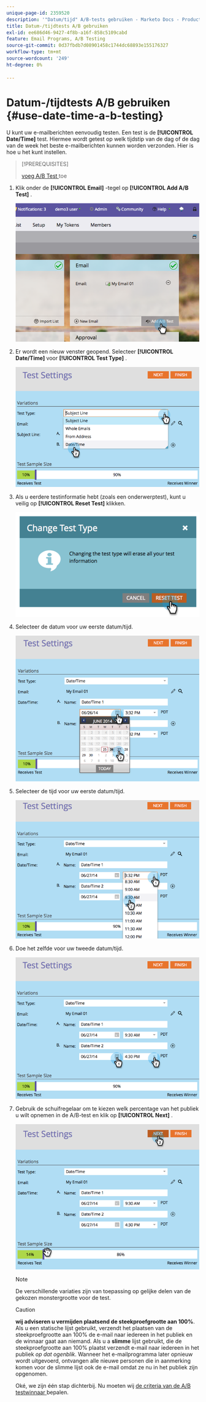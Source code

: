 ```yaml
---
unique-page-id: 2359520
description: '"Datum/tijd" A/B-tests gebruiken - Marketo Docs - Productdocumentatie'
title: Datum-/tijdtests A/B gebruiken
exl-id: ee686d46-9427-4f8b-a16f-858c5109cabd
feature: Email Programs, A/B Testing
source-git-commit: 0d37fbdb7d08901458c1744dc68893e155176327
workflow-type: tm+mt
source-wordcount: '249'
ht-degree: 0%

---
```


# Datum-/tijdtests A/B gebruiken {#use-date-time-a-b-testing}

U kunt uw e-mailberichten eenvoudig testen. Een test is de **[!UICONTROL Date/Time]** test. Hiermee wordt getest op welk tijdstip van de dag of de dag van de week het beste e-mailberichten kunnen worden verzonden. Hier is hoe u het kunt instellen.

>[!PREREQUISITES]
>
>[ voeg A/B Test ](/help/marketo/product-docs/email-marketing/email-programs/email-program-actions/email-test-a-b-test/add-an-a-b-test.md) toe
>

1. Klik onder de **[!UICONTROL Email]** -tegel op **[!UICONTROL Add A/B Test]** .

   ![](assets/image2014-9-12-15-3a41-3a3.png)

1. Er wordt een nieuw venster geopend. Selecteer **[!UICONTROL Date/Time]** voor **[!UICONTROL Test Type]** .

   ![](assets/image2014-9-12-15-3a41-3a12.png)

1. Als u eerdere testinformatie hebt (zoals een onderwerptest), kunt u veilig op **[!UICONTROL Reset Test]** klikken.

   ![](assets/image2014-9-12-15-3a41-3a19.png)

1. Selecteer de datum voor uw eerste datum/tijd.

   ![](assets/image2014-9-12-15-3a41-3a26.png)

1. Selecteer de tijd voor uw eerste datum/tijd.

   ![](assets/image2014-9-12-15-3a41-3a33.png)

1. Doe het zelfde voor uw tweede datum/tijd.

   ![](assets/image2014-9-12-15-3a41-3a40.png)

1. Gebruik de schuifregelaar om te kiezen welk percentage van het publiek u wilt opnemen in de A/B-test en klik op **[!UICONTROL Next]** .

   ![](assets/image2014-9-12-15-3a41-3a53.png)

   >[!NOTE]
   >
   >De verschillende variaties zijn van toepassing op gelijke delen van de gekozen monstergrootte voor de test.

   >[!CAUTION]
   >
   >**wij adviseren u vermijden plaatsend de steekproefgrootte aan 100%**. Als u een statische lijst gebruikt, verzendt het plaatsen van de steekproefgrootte aan 100% de e-mail naar iedereen in het publiek en de winnaar gaat aan niemand. Als u a **slimme** lijst gebruikt, die de steekproefgrootte aan 100% plaatst verzendt e-mail naar iedereen in het publiek _op dat ogenblik_. Wanneer het e-mailprogramma later opnieuw wordt uitgevoerd, ontvangen alle nieuwe personen die in aanmerking komen voor de slimme lijst ook de e-mail omdat ze nu in het publiek zijn opgenomen.

   Oké, we zijn één stap dichterbij. Nu moeten wij [ de criteria van de A/B testwinnaar ](/help/marketo/product-docs/email-marketing/email-programs/email-program-actions/email-test-a-b-test/define-the-a-b-test-winner-criteria.md) bepalen.

